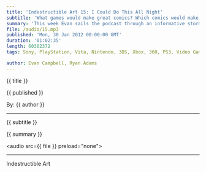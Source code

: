 ```yaml
---
title: 'Indestructible Art 15: I Could Do This All Night'
subtitle: 'What games would make great comics? Which comics would make great games?  Two tales from the mysterious long box, spotlight on Raphael Albuquerque, and a fan question!'
summary: 'This week Evan sails the podcast through an informative storm of game news, Ryan spotlights the artistic stylings of Raphael Albuquerque, and the duo discuss which of their favorite games would make radical comics and which comics would make awesome games! Stick around for a double feature of the mysterious long box and a fan question about alternate timelines.'
file: /audio/15.mp3
published: 'Mon, 30 Jan 2012 00:00:00 GMT'
duration: '01:02:35'
length: 60302372
tags: Sony, PlayStation, Vita, Nintendo, 3DS, Xbox, 360, PS3, Video Games, Comics, games, Indestructible Art, Capcom, Valve, Marvel, DC, Raphael, Albuquerque, Y the Last Man, American Vampire, Kirby, Metroid, Uncharted

author: Evan Campbell, Ryan Adams
---
```


<p class='postTitle'>{{ title }}</p>
<p class='postPublished'>{{ published }}</p>
<p class='postAuthor'>By: {{ author }}</p>
<hr>
{{ subtitle }}  
  
{{ summary }}  

<audio src={{ file }} preload="none"></audio>

- - -
Indestructible Art
